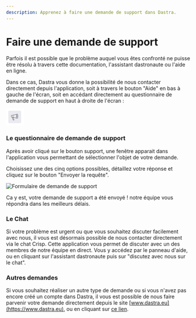 ```yaml
---
description: Apprenez à faire une demande de support dans Dastra.
---
```


# Faire une demande de support

Parfois il est possible que le problème auquel vous êtes confronté ne puisse être résolu à travers cette documentation, l'assistant dastronaute ou l'aide en ligne.

Dans ce cas, Dastra vous donne la possibilité de nous contacter directement depuis l'application, soit à travers le bouton "Aide" en bas à gauche de l'écran, soit en accédant directement au questionnaire de demande de support en haut à droite de l'écran :

![Le bouton support en haut à droite de l'écran](<../../.gitbook/assets/image (152).png>)

### Le questionnaire de demande de support

Après avoir cliqué sur le bouton support, une fenêtre apparait dans l'application vous permettant de sélectionner l'objet de votre demande.

Choisissez une des cinq options possibles, détaillez votre réponse et cliquez sur le bouton "Envoyer la requête".&#x20;

![Formulaire de demande de support](<../../.gitbook/assets/Capture web\_3-5-2022\_152923\_app.dastra.eu (1).jpeg>)

Ca y est, votre demande de support a été envoyé ! notre équipe vous répondra dans les meilleurs délais.

### Le Chat

Si votre problème est urgent ou que vous souhaitez discuter facilement avec nous, il vous est désormais possible de nous contacter directement via le chat Crisp. Cette application vous permet de discuter avec un des membres de notre équipe en direct. Vous y accédez par le panneau d'aide, ou en cliquant sur l'assistant dastronaute puis sur "discutez avec nous sur le chat".&#x20;

### Autres demandes

Si vous souhaitez réaliser un autre type de demande ou si vous n'avez pas encore créé un compte dans Dastra, il vous est possible de nous faire parvenir votre demande directement depuis le site [www.dastra.eu](https://www.dastra.eu), ou en cliquant sur [ce lien](https://www.dastra.eu/fr/contact?type=Demo).

